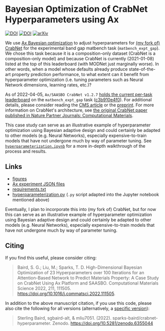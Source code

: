 # Bayesian Optimization of CrabNet Hyperparameters using Ax

[![DOI](https://img.shields.io/badge/Zenodo-10.5281/fzenodo.6355044-blue)](https://doi.org/10.5281/zenodo.6355044) [![DOI](https://img.shields.io/badge/ComMatSci-10.1016/j.commatsci.2022.111505-green)](https://doi.org/10.1016/j.commatsci.2022.111505) [![arXiv](https://img.shields.io/badge/arXiv-2203.12597-b31b1b.svg)](https://doi.org/10.48550/arXiv.2203.12597)

We use [Ax Bayesian optimization](https://ax.dev/docs/bayesopt.html) to adjust hyperparameters for [(my fork of) CrabNet](https://github.com/sgbaird/CrabNet) for the experimental band gap matbench task (`matbench_expt_gap`). We chose this task because it is a composition-only dataset (CrabNet is a composition-only model) and because CrabNet is currently (2021-01-08) listed at the top of this leaderboard (with MODNet just marginally worse). In other words, when a model whose defaults already produce state-of-the-art property prediction performance, to what extent can it benefit from hyperparameter optimization (i.e. tuning parameters such as Neural Network dimensions, learning rates, etc.)?

As of 2022-04-05, `Ax/SAASBO CrabNet v1.2.7` [holds the current per-task leaderboard](https://matbench.materialsproject.org/Leaderboards%20Per-Task/matbench_v0.1_matbench_expt_gap/) on the `matbench_expt_gap` task ([c3b910e4f0](https://github.com/materialsproject/matbench/tree/c3b910e4f06b79eea1a8a6c7b67ea5a605948306)). For additional details, please consider reading the [CMS article](https://doi.org/10.1016/j.commatsci.2022.111505) or the [preprint](https://doi.org/10.48550/arXiv.2203.12597). For more information on CrabNet's architecture, see [the original CrabNet paper published in Nature Partner Journals: Computational Materials](https://dx.doi.org/10.1038/s41524-021-00545-1).

This case study can serve as an illustrative example of hyperparameter optimization using Bayesian adaptive design and could certainly be adapted to other models (e.g. Neural Networks), especially expensive-to-train models that have not undergone much by way of parameter tuning. See [`hyperparameterization.ipynb`](https://github.com/sparks-baird/crabnet-hyperparameter/blob/main/hyperparameterization.ipynb) for a more in-depth walkthrough of the process and results.

## Links
- [figures](figures)
- [Ax experiment JSON files](experiments)
- [requirements.txt](requirements.txt)
- [hyperparameterization.py](https://github.com/sparks-baird/crabnet-hyperparameter/blob/main/hyperparameterization.py) (`.py` script adapted into the Jupyter notebook mentioned above)

Eventually, I plan to incorporate this into (my fork of) CrabNet, but for now this can serve as an illustrative example of hyperparameter optimization using Bayesian adaptive design and could certainly be adapted to other models (e.g. Neural Networks), especially expensive-to-train models that have not undergone much by way of parameter tuning.

## Citing
If you find this useful, please consider citing:
> Baird, S. G.; Liu, M.; Sparks, T. D. High-Dimensional Bayesian Optimization of 23 Hyperparameters over 100 Iterations for an Attention-Based Network to Predict Materials Property: A Case Study on CrabNet Using Ax Platform and SAASBO. Computational Materials Science 2022, 211, 111505. https://doi.org/10.1016/j.commatsci.2022.111505.

In addition to the above manuscript citation, if you use this code, please also cite the following for all versions (alternatively, a [specific version](https://zenodo.org/badge/latestdoi/431324974)):
> Sterling Baird, sgbaird-alt, & mliu7051. (2022). sparks-baird/crabnet-hyperparameter. Zenodo. https://doi.org/10.5281/zenodo.6355044
